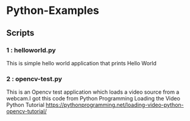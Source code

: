 # Python-Examples
## Scripts 

### 1 : helloworld.py

This is simple hello world application that prints Hello World
 
### 2 : opencv-test.py

This is an Opencv test application which loads a video source from a webcam.I got this code from Python Programming Loading the Video Python Tutorial https://pythonprogramming.net/loading-video-python-opencv-tutorial/
